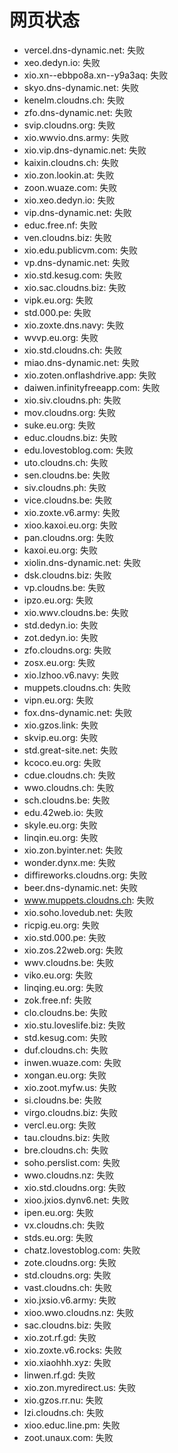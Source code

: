 # 网页状态
- vercel.dns-dynamic.net: 失败
- xeo.dedyn.io: 失败
- xio.xn--ebbpo8a.xn--y9a3aq: 失败
- skyo.dns-dynamic.net: 失败
- kenelm.cloudns.ch: 失败
- zfo.dns-dynamic.net: 失败
- svip.cloudns.org: 失败
- xio.wwvio.dns.army: 失败
- xio.vip.dns-dynamic.net: 失败
- kaixin.cloudns.ch: 失败
- xio.zon.lookin.at: 失败
- zoon.wuaze.com: 失败
- xio.xeo.dedyn.io: 失败
- vip.dns-dynamic.net: 失败
- educ.free.nf: 失败
- ven.cloudns.biz: 失败
- xio.edu.publicvm.com: 失败
- vp.dns-dynamic.net: 失败
- xio.std.kesug.com: 失败
- xio.sac.cloudns.biz: 失败
- vipk.eu.org: 失败
- std.000.pe: 失败
- xio.zoxte.dns.navy: 失败
- wvvp.eu.org: 失败
- xio.std.cloudns.ch: 失败
- miao.dns-dynamic.net: 失败
- xio.zoten.onflashdrive.app: 失败
- daiwen.infinityfreeapp.com: 失败
- xio.siv.cloudns.ph: 失败
- mov.cloudns.org: 失败
- suke.eu.org: 失败
- educ.cloudns.biz: 失败
- edu.lovestoblog.com: 失败
- uto.cloudns.ch: 失败
- sen.cloudns.be: 失败
- siv.cloudns.ph: 失败
- vice.cloudns.be: 失败
- xio.zoxte.v6.army: 失败
- xioo.kaxoi.eu.org: 失败
- pan.cloudns.org: 失败
- kaxoi.eu.org: 失败
- xiolin.dns-dynamic.net: 失败
- dsk.cloudns.biz: 失败
- vp.cloudns.be: 失败
- ipzo.eu.org: 失败
- xio.wwv.cloudns.be: 失败
- std.dedyn.io: 失败
- zot.dedyn.io: 失败
- zfo.cloudns.org: 失败
- zosx.eu.org: 失败
- xio.lzhoo.v6.navy: 失败
- muppets.cloudns.ch: 失败
- vipn.eu.org: 失败
- fox.dns-dynamic.net: 失败
- xio.gzos.link: 失败
- skvip.eu.org: 失败
- std.great-site.net: 失败
- kcoco.eu.org: 失败
- cdue.cloudns.ch: 失败
- wwo.cloudns.ch: 失败
- sch.cloudns.be: 失败
- edu.42web.io: 失败
- skyle.eu.org: 失败
- linqin.eu.org: 失败
- xio.zon.byinter.net: 失败
- wonder.dynx.me: 失败
- diffireworks.cloudns.org: 失败
- beer.dns-dynamic.net: 失败
- www.muppets.cloudns.ch: 失败
- xio.soho.lovedub.net: 失败
- ricpig.eu.org: 失败
- xio.std.000.pe: 失败
- xio.zos.22web.org: 失败
- wwv.cloudns.be: 失败
- viko.eu.org: 失败
- linqing.eu.org: 失败
- zok.free.nf: 失败
- clo.cloudns.be: 失败
- xio.stu.loveslife.biz: 失败
- std.kesug.com: 失败
- duf.cloudns.ch: 失败
- inwen.wuaze.com: 失败
- xongan.eu.org: 失败
- xio.zoot.myfw.us: 失败
- si.cloudns.be: 失败
- virgo.cloudns.biz: 失败
- vercl.eu.org: 失败
- tau.cloudns.biz: 失败
- bre.cloudns.ch: 失败
- soho.perslist.com: 失败
- wwo.cloudns.nz: 失败
- xio.std.cloudns.org: 失败
- xioo.jxios.dynv6.net: 失败
- ipen.eu.org: 失败
- vx.cloudns.ch: 失败
- stds.eu.org: 失败
- chatz.lovestoblog.com: 失败
- zote.cloudns.org: 失败
- std.cloudns.org: 失败
- vast.cloudns.ch: 失败
- xio.jxsio.v6.army: 失败
- xioo.wwo.cloudns.nz: 失败
- sac.cloudns.biz: 失败
- xio.zot.rf.gd: 失败
- xio.zoxte.v6.rocks: 失败
- xio.xiaohhh.xyz: 失败
- linwen.rf.gd: 失败
- xio.zon.myredirect.us: 失败
- xio.gzos.rr.nu: 失败
- lzi.cloudns.ch: 失败
- xioo.educ.line.pm: 失败
- zoot.unaux.com: 失败
